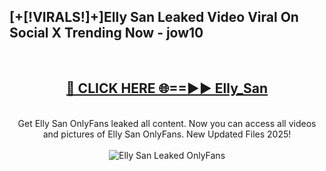 <h2>[+[!VIRALS!]+]Elly San Leaked Video Viral On Social X Trending Now - jow10</h2>
<br>
<div align="center">
<h2><a href="https://libra.edu.pl?Elly_San" rel="nofollow">🔴 CLICK HERE 🌐==►► Elly_San</a></h2>
<br>
Get Elly San OnlyFans leaked all content. Now you can access all videos and pictures of Elly San OnlyFans. New Updated Files 2025!
<br>
<br>
<a href="https://libra.edu.pl?Elly_San" rel="nofollow" data-target="animated-image.originalLink"><img src="https://i.ibb.co.com/WyWwxjT/player-gif2.gif" alt="Elly San Leaked OnlyFans" style="max-width: 100%; display: inline-block;" data-target="animated-image.originalImage"></a>
</div>
<br>